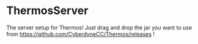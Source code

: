 # ThermosServer
The server setup for Thermos! Just drag and drop the jar you want to use from https://github.com/CyberdyneCC/Thermos/releases !

